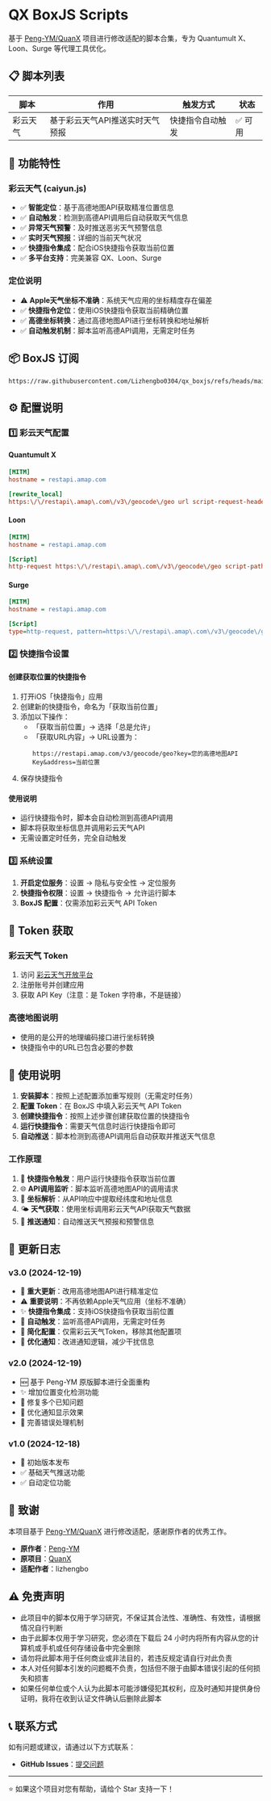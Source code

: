 # QX BoxJS Scripts

基于 [Peng-YM/QuanX](https://github.com/Peng-YM/QuanX) 项目进行修改适配的脚本合集，专为 Quantumult X、Loon、Surge 等代理工具优化。

## 📋 脚本列表

| 脚本 | 作用 | 触发方式 | 状态 |
|------|------|----------|------|
| 彩云天气 | 基于彩云天气API推送实时天气预报 | 快捷指令自动触发 | ✅ 可用 |

## 🚀 功能特性

### 彩云天气 (caiyun.js)
- ✅ **智能定位**：基于高德地图API获取精准位置信息
- ✅ **自动触发**：检测到高德API调用后自动获取天气信息
- ✅ **异常天气预警**：及时推送恶劣天气预警信息
- ✅ **实时天气预报**：详细的当前天气状况
- ✅ **快捷指令集成**：配合iOS快捷指令获取当前位置
- ✅ **多平台支持**：完美兼容 QX、Loon、Surge

### 定位说明
- ⚠️ **Apple天气坐标不准确**：系统天气应用的坐标精度存在偏差
- ✅ **快捷指令定位**：使用iOS快捷指令获取当前精确位置
- ✅ **高德坐标转换**：通过高德地图API进行坐标转换和地址解析
- ✅ **自动触发机制**：脚本监听高德API调用，无需定时任务

## 📦 BoxJS 订阅

```
https://raw.githubusercontent.com/Lizhengbo0304/qx_boxjs/refs/heads/main/box.jx.json
```

## ⚙️ 配置说明

### 1️⃣ 彩云天气配置

#### Quantumult X
```ini
[MITM]
hostname = restapi.amap.com

[rewrite_local]
https:\/\/restapi\.amap\.com\/v3\/geocode\/geo url script-request-header https://raw.githubusercontent.com/Lizhengbo0304/qx_boxjs/refs/heads/main/caiyun.js
```

#### Loon
```ini
[MITM]
hostname = restapi.amap.com

[Script]
http-request https:\/\/restapi\.amap\.com\/v3\/geocode\/geo script-path=https://raw.githubusercontent.com/Lizhengbo0304/qx_boxjs/refs/heads/main/caiyun.js, require-body=false
```

#### Surge
```ini
[MITM]
hostname = restapi.amap.com

[Script]
type=http-request, pattern=https:\/\/restapi\.amap\.com\/v3\/geocode\/geo, script-path=https://raw.githubusercontent.com/Lizhengbo0304/qx_boxjs/refs/heads/main/caiyun.js, require-body=false
```

### 2️⃣ 快捷指令设置

#### 创建获取位置的快捷指令
1. 打开iOS「快捷指令」应用
2. 创建新的快捷指令，命名为「获取当前位置」
3. 添加以下操作：
   - 「获取当前位置」→ 选择「总是允许」
   - 「获取URL内容」→ URL设置为：
     ```
     https://restapi.amap.com/v3/geocode/geo?key=您的高德地图API Key&address=当前位置
     ```
4. 保存快捷指令

#### 使用说明
- 运行快捷指令时，脚本会自动检测到高德API调用
- 脚本将获取坐标信息并调用彩云天气API
- 无需设置定时任务，完全自动触发

### 3️⃣ 系统设置

1. **开启定位服务**：设置 → 隐私与安全性 → 定位服务
2. **快捷指令权限**：设置 → 快捷指令 → 允许运行脚本
3. **BoxJS 配置**：仅需添加彩云天气 API Token

## 🔧 Token 获取

### 彩云天气 Token
1. 访问 [彩云天气开放平台](https://dashboard.caiyunapp.com/)
2. 注册账号并创建应用
3. 获取 API Key（注意：是 Token 字符串，不是链接）

### 高德地图说明
- 使用的是公开的地理编码接口进行坐标转换
- 快捷指令中的URL已包含必要的参数

## 📱 使用说明

1. **安装脚本**：按照上述配置添加重写规则（无需定时任务）
2. **配置 Token**：在 BoxJS 中填入彩云天气 API Token
3. **创建快捷指令**：按照上述步骤创建获取位置的快捷指令
4. **运行快捷指令**：需要天气信息时运行快捷指令即可
5. **自动推送**：脚本检测到高德API调用后自动获取并推送天气信息

### 工作原理
1. 🎯 **快捷指令触发**：用户运行快捷指令获取当前位置
2. 🌐 **API调用监听**：脚本监听高德地图API的调用请求
3. 📍 **坐标解析**：从API响应中提取经纬度和地址信息
4. 🌤️ **天气获取**：使用坐标调用彩云天气API获取天气数据
5. 📱 **推送通知**：自动推送天气预报和预警信息

## 🔄 更新日志

### v3.0 (2024-12-19)
- 🚀 **重大更新**：改用高德地图API进行精准定位
- ⚠️ **重要说明**：不再依赖Apple天气应用（坐标不准确）
- ✨ **快捷指令集成**：支持iOS快捷指令获取当前位置
- 🎯 **自动触发**：监听高德API调用，无需定时任务
- 🔧 **简化配置**：仅需彩云天气Token，移除其他配置项
- 📱 **优化通知**：改进通知逻辑，减少干扰信息

### v2.0 (2024-12-19)
- 🆕 基于 Peng-YM 原版脚本进行全面重构
- ✨ 增加位置变化检测功能
- 🐛 修复多个已知问题
- 📱 优化通知显示效果
- 🔧 完善错误处理机制

### v1.0 (2024-12-18)
- 🎉 初始版本发布
- ✅ 基础天气推送功能
- ✅ 自动定位功能

## 🙏 致谢

本项目基于 [Peng-YM/QuanX](https://github.com/Peng-YM/QuanX) 进行修改适配，感谢原作者的优秀工作。

- **原作者**：[Peng-YM](https://github.com/Peng-YM)
- **原项目**：[QuanX](https://github.com/Peng-YM/QuanX)
- **适配作者**：lizhengbo

## ⚠️ 免责声明

- 此项目中的脚本仅用于学习研究，不保证其合法性、准确性、有效性，请根据情况自行判断
- 由于此脚本仅用于学习研究，您必须在下载后 24 小时内将所有内容从您的计算机或手机或任何存储设备中完全删除
- 请勿将此脚本用于任何商业或非法目的，若违反规定请自行对此负责
- 本人对任何脚本引发的问题概不负责，包括但不限于由脚本错误引起的任何损失和损害
- 如果任何单位或个人认为此脚本可能涉嫌侵犯其权利，应及时通知并提供身份证明，我将在收到认证文件确认后删除此脚本

## 📞 联系方式

如有问题或建议，请通过以下方式联系：

- **GitHub Issues**：[提交问题](https://github.com/Lizhengbo0304/qx_boxjs/issues)

---

⭐ 如果这个项目对您有帮助，请给个 Star 支持一下！